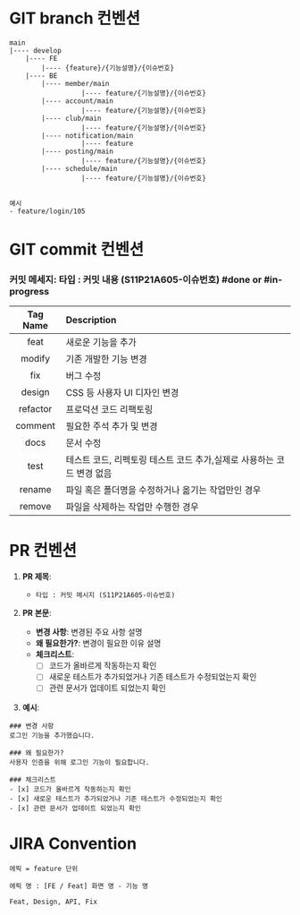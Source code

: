 # GIT branch 컨벤션

```text
main
|---- develop
    |---- FE
        |---- {feature}/{기능설명}/{이슈번호}
    |---- BE
        |---- member/main
			      |---- feature/{기능설명}/{이슈번호}
        |---- account/main
			      |---- feature/{기능설명}/{이슈번호}
        |---- club/main
			      |---- feature/{기능설명}/{이슈번호}
        |---- notification/main
			      |---- feature
        |---- posting/main
			      |---- feature/{기능설명}/{이슈번호}
        |---- schedule/main
			      |---- feature/{기능설명}/{이슈번호}


예시
- feature/login/105
```

# GIT commit 컨벤션

### 커밋 메세지: 타입 : 커밋 내용 (S11P21A605-이슈번호) #done or #in-progress

| Tag Name | Description                                                           |
| :------: | :-------------------------------------------------------------------- |
|   feat   | 새로운 기능을 추가                                                    |
|  modify  | 기존 개발한 기능 변경                                                 |
|   fix    | 버그 수정                                                             |
|  design  | CSS 등 사용자 UI 디자인 변경                                          |
| refactor | 프로덕션 코드 리팩토링                                                |
| comment  | 필요한 주석 추가 및 변경                                              |
|   docs   | 문서 수정                                                             |
|   test   | 테스트 코드, 리펙토링 테스트 코드 추가,실제로 사용하는 코드 변경 없음 |
|  rename  | 파일 혹은 폴더명을 수정하거나 옮기는 작업만인 경우                    |
|  remove  | 파일을 삭제하는 작업만 수행한 경우                                    |



# PR 컨벤션

1. **PR 제목**:
   - `타입 : 커밋 메시지 (S11P21A605-이슈번호)`
2. **PR 본문**:

   - **변경 사항**: 변경된 주요 사항 설명
   - **왜 필요한가?**: 변경이 필요한 이유 설명
   - **체크리스트**:
     - [ ] 코드가 올바르게 작동하는지 확인
     - [ ] 새로운 테스트가 추가되었거나 기존 테스트가 수정되었는지 확인
     - [ ] 관련 문서가 업데이트 되었는지 확인

3. **예시**:

```text
### 변경 사항
로그인 기능을 추가했습니다.

### 왜 필요한가?
사용자 인증을 위해 로그인 기능이 필요합니다.

### 체크리스트
- [x] 코드가 올바르게 작동하는지 확인
- [x] 새로운 테스트가 추가되었거나 기존 테스트가 수정되었는지 확인
- [x] 관련 문서가 업데이트 되었는지 확인
```


# JIRA Convention
```
에픽 = feature 단위

에픽 명 : [FE / Feat] 화면 명 - 기능 명

Feat, Design, API, Fix
```


